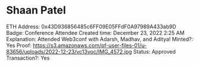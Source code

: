 # Shaan Patel

ETH Address: 0x43D936856485c6FF09E05FFdF0A97989A433ab9D
Badge: Conference Attendee
Created time: December 23, 2022 2:25 AM
Explanation: Attended Web3conf with Adarsh, Madhav, and Aditya!
Minted?: Yes
Proof: https://s3.amazonaws.com/pf-user-files-01/u-83656/uploads/2022-12-23/vc13voc/IMG_4572.jpg
Status: Approved
Transaction?: Yes